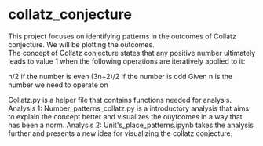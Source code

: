 # collatz_conjecture

This project focuses on identifying patterns in the outcomes of Collatz conjecture. We will be plotting the outcomes.  
The concept of Collatz conjecture states that any positive number ultimately leads to value 1 when the following operations are iteratively applied to it:

n/2 if the number is even
(3n+2)/2 if the number is odd
Given n is the number we need to operate on

Collatz.py is a helper file that contains functions needed for analysis.
Analysis 1:  Number_patterns_collatz.py is a introductory analysis that aims to explain the concept better and visualizes the ouytcomes in a way that has been a norm.
Analysis 2: Unit's_place_patterns.ipynb takes the analysis further and presents a new idea for visualizing the collatz conjecture.
